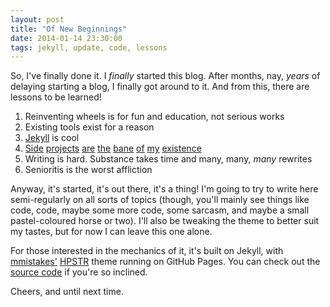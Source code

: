 ```yaml
---
layout: post
title: "Of New Beginnings"
date: 2014-01-14 23:30:00
tags: jekyll, update, code, lessons
---
```

So, I've finally done it. I _finally_ started this blog. After months, nay, _years_ of delaying starting a blog,
I finally got around to it. And from this, there are lessons to be learned!

<!-- break -->

1. Reinventing wheels is for fun and education, not serious works
2. Existing tools exist for a reason
3. [Jekyll][jekyll] is cool
4. [Side][masterdex] [projects][faye] [are][eqbeats-android] [the][codeweaver] [bane][tyrian-explorer-chrome] [of][mlfw] [my][project-euler] [existence][pony-express]
5. Writing is hard. Substance takes time and many, many, _many_ rewrites
6. Senioritis is the worst affliction

Anyway, it's started, it's out there, it's a thing! I'm going to try to write here semi-regularly on all sorts of topics (though, you'll
mainly see things like code, code, maybe some more code, some sarcasm, and maybe a small pastel-coloured horse or two). I'll also be tweaking the theme to better suit my tastes, but for now I can leave this one alone.

For those interested in the mechanics of it, it's built on Jekyll, with [mmistakes'][mmistake] [HPSTR][hpstr] theme running on GitHub Pages. You can check out the [source code][source] if you're so inclined.

Cheers, and until next time.

[jekyll]: http://jekyllrb.com
[masterdex]: https://github.com/berwyn/masterdex
[faye]: https://github.com/berwyn/faye.java
[eqbeats-android]: https://github.com/berwyn/eqbeats-android
[codeweaver]: https://github.com/berwyn/codeweaver
[tyrian-explorer-chrome]: https://github.com/berwyn/tyrian-explorer-chrome
[mlfw]: https://github.com/berwyn/mylittlefacewhen-chrome
[project-euler]: https://github.com/berwyn/project-euler
[pony-express]: https://github.com/berwyn/PonyExpress
[mmistake]: https://github.com/mmistakes
[hpstr]: https://github.com/mmistake/hpstr-jekyll-theme
[source]: https://github.com/berwyn/berwyn.github.io